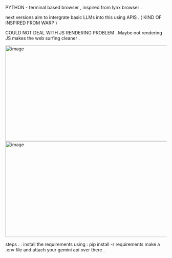PYTHON - terminal based browser , inspired from lynx browser . 

next versions aim to intergrate basic LLMs into this using APIS . ( KIND OF INSPIRED FROM WARP ) 

COULD NOT DEAL WITH JS RENDERING PROBLEM . Maybe not rendering JS makes the web surfing cleaner . 


<img width="1449" height="299" alt="image" src="https://github.com/user-attachments/assets/1597a74d-20cc-4c52-958d-8481fc2341f9" />

<img width="1459" height="299" alt="image" src="https://github.com/user-attachments/assets/ec510a54-fd7f-4264-bf4a-180986b083b3" />


steps . : install the requirements using : pip install -r requirements 
make a .env file and attach your gemini api over there . 
